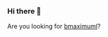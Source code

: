 ### Hi there 👋

<!--
**benjilev08/benjilev08** is a ✨ _special_ ✨ repository because its `README.md` (this file) appears on your GitHub profile.
-->

Are you looking for [bmaximuml](https://github.com/bmaximuml/)?

<!--
Here are some ideas to get you started:

- 🔭 I’m currently working on ...
- 🌱 I’m currently learning ...
- 👯 I’m looking to collaborate on ...
- 🤔 I’m looking for help with ...
- 💬 Ask me about ...
- 📫 How to reach me: ...
- 😄 Pronouns: ...
- ⚡ Fun fact: ...
- -->
